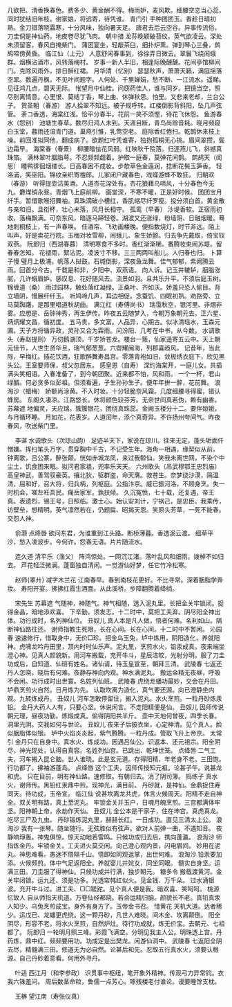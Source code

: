 <!-- { "loadSidebar": true } -->
几欲把、清香换春色。费多少、黄金酬不得。梅雨妒，麦风欺。细腰空恋当心蕊，同时犹结旧年枝。谢家娘，将远寄，待凭谁。 
青门引
手种团团玉。香趁日晴初熟。金刀错落晓霜寒，十分风味，独向暑天足。 
唐君去后云空谷。异事传流俗。刀圭倘是神仙药，地皮卷尽犹飞肉。 
朝中措
龙荪晚颖破苔纹。英气欲凌云。深处未须留客，春风自掩柴门。 
蒲团宴坐，轻敲茶臼，细扑炉熏。弹到琴心三叠，鹧鸪啼傍黄昏。 
临江仙（上元）
人意舒闲春事到，徐徐弄日微云。翠鬟飞绕闹蛾群。烟横沾酒市，风转落梅村。 
岁事一新人半旧，相逢际晚醺醺。花间亭馆柳间门。克除风雨外，排日醉红裙。 
月华清（忆别）
瑟瑟秋声，萧萧天籁，满庭摇落空翠。数遍丹枫，不见叶间题字。人何处、千里婵娟，愁不断、一江流水。遥睇。见征鸿几点，碧天无际。 
怅望月中仙桂。问窃药佳人，谁与同岁。把镜当空，照尽别离情意。心里恨、莫结丁香，琴上曲、休弹秋思。怕里。又悲来老却，兰台公子。 
贺圣朝（春游）
游人拾翠不知远。被子规呼转。红楼倒影背斜阳，坠几声弦管。 
荼コ香透，海棠红浅。恰平分春半。花前一笑不须慳，待花飞休怨。 
鱼游春水（怨别）
池塘生春草。数尽归鸿人未到。天涯目断，青鸟尚赊音耗。晓月频窥白玉堂，暮雨还湿青门道。巢燕引雏，乳莺空老。 
庭际香红倦扫。乾鹊休来枝上噪。前回准拟同他，翻成病了。欲题红叶凭谁寄，独抱孤桐无心挑。眉间翠攒，鬓边霜早。 
海棠春（春景）
柳腰暗怯花风弱。红映秋千院落。归逐燕儿飞，斜撼真珠箔。 
满林翠叶胭脂萼。不忍频频觑着。护取一庭春，莫弹花间鹊。 
鹧鸪天（闺思）
睡鸭徘徊烟缕长。日高春困不成妆。步欹草色金莲润，捻断花鬓玉笋香。 
轻洛浦，笑巫阳。锦纹亲织寄檀郎。儿家闭户藏春色，戏蝶游蜂不敢狂。 
归朝欢（春游）
听得提壶沽美酒。人道杏花深处有。杏花狼藉鸟啼风，十分春色今无九。麝煤销永昼。青烟飞上庭前柳。 
画堂深，不寒不暖，正是好时候。 
团团宝月纤手。暂借歌喉招舞袖。真珠滴破小槽红，香肌缩尽纤罗瘦。投分须白首。黄金散与亲和旧。且衔杯，壮心未落，风月长相守。 
孤鸾（早春）
沙堤香软。正宿雨初收，落梅飘满。可奈东风，暗逐马蹄轻卷。湖波又还涨绿，粉墙阴、日融烟暖。蓦地刺桐枝上，有一声春唤。 
任酒帘、飞劝画楼晚。便指数烧灯，时节非远。陌上叫声，好是卖花行院。玉梅对妆雪柳，闹蛾儿、象生娇颤。归去争先戴取，倚宝钗双燕。 
阮郎归（西湖春暮）
清明寒食不多时。香红渐渐稀。番腾妆束闹苏堤。留春春怎知。 
花褪雨，絮沾泥。凌波寸不移。三三两两叫船儿。人归春也归。 
卜算子慢
璧月上极浦。帆落人挝鼓。石城倒影，深夜鱼龙舞。佳气郁郁，紫阙腾云雨。回首分今古。千载是和非，夕阳中、双燕语。 
向人诉。记玉井辘轳，胭脂涨腻，几许蛾眉妒。感叹息、花好随风去。流景如羽。且共乐升平，不须后庭玉树。 
锦缠道（桑）
雨过园林，触处落红凝绿。正桑叶、齐如沃。娇羞只恐人偷目。背立墙阴，慢展纤纤玉。 
听鸠啼几声，耳边相促。念蚕饥、四眠初熟。劝路旁、立马莫踟躇，是那里唱道秋胡曲。 
满江红（寿傅尚书）
瑞霭秋空，银河里、非烟非雾。应想是、岳钟神秀，再生伊传。昨夜五云随梦入，今朝万象朝元去。正六星、炳炳耀文昌，循初度。 
五马贵，多文富。人品异，心期古。似冰清瑶水，玉森元圃。天子方将循异政，灵孙又合为霖雨。问汾阳、几考在中书，从今数。 
水调歌头（寿赵提刑）
万仞鹅湖顶，千岁矫苍龙。楼台一簇，仙家遥寄五云中。天上朝元佳节，人世生贤华旦，瑞气郁葱葱。六辔耀闽海，列郡喜趋风。 
记昔年，当此际，早梅红。插花饮酒，狂歌醉舞寿昌宫。零落青袍如旧，敛板绣衣庭下，欣见黑头公。王室要师保，叔父忽居东。 
感皇恩（自寿）
深约海棠开，一庭儿女。共插满头笑相语。入春准备了，到今朝团聚。近来都不怕，风和雨。 
一个一杯，君山绿醑。何必贪多似彭祖。但须看遍，子生孙孙生子。便年年拚一醉，花前舞。 
浪淘沙（蜡梅）
娇额尚涂黄。不入时妆。十分轻脆奈风霜。几度细腰寻得蜜，错认蜂房。 
东阁久凄凉。江路悠长。休将颜色较芬芳。无奈世间真若伪，赖有幽香。 
苏幕遮
地偏灵，天应瑞。簇簇银花，团绕真珠蕊。金阙玉楼分十二。要伴姮娥，与月循环睡。 
月如花，花表岁。人道闰年，添个真奇异。不许扬州夸间气。昨夜春风，吹送柴门里。 

　
李谌
水调歌头（次琼山韵）
足迹半天下，家说在琼川。往来无定，蓬头垢面仟憎嫌。挥扫笔头万字，贯穿胸中千古，不记受生年。海角一相遇，缘契似从前。 
钟离歌，吕公篆，醉张颠。恍如赤城龙凤，来过我鲸仙。笑我未离世网，不染个中尘土，饥食困来眠。拟问君家祖，兜率乐天天。 
六州歌头（吊武穆鄂王忠烈庙）
高皇神武，善驾驭豪英。攘北狄，驱群盗，命天膺。救苍生。奈梦绕沙漠，隔温清，屈和好，召大将，归兵柄，列枢庭。公指汴京。威已振河洛，不顾身烹。失一时机会，嗟左衽吾民。痛岳家军。孰扶倾。 
久沉冤愤，七十载，还复遇，帝王真。表遗烈，锡王号，日照临。激士心。始认安刘计，宁祸己，是忠臣。我乘传，访壁垒，想精明。英气凛然若在，仍题扁、昭揭天恩。笑原头芳草，一死不能春。交怨人神。 

　
俞灏
点绛唇
欲问东君，为谁重到江头路。断桥薄暮。香透溪云渡。 
细草平沙，愁入凌波步。今何许。怨春无语。片片随流水。 

　
连久道
清平乐（渔父）
阵鸿惊处。一网沉江渚。落叶乱风和细雨。拨棹不如归去。 
芦花轻泛微澜。蓬窗独自清闲。一觉游仙好梦，任它竹冷松寒。 

　
赵师{睪廾}
减字木兰花
江南春早。春到南枝花更好。不比寻常。深着胭脂学弄妆。 
寿阳开宴。拂拂红霞生酒面。从此溪桥。步障翻腾着绛绡。 

　
宋先生
苏幕遮
气随神，神随气。神气相随，透入泥丸里。长把金关牢锁闭。捉得金晶，暗地添欢喜。 
下辛勤，须发志。十二时中，莫把工夫弃。阴尽阳全神出体。功行成时，名列神仙位。 
丑奴儿
真人本是凡人做，悟者何难。名利如山。隔断神仙路往还。 
谢师指教生死限，长在心间。长在心间。十二时中不暂闲。 
沁园春
速速修行，惜取身中，无价□珍。把金乌玉兔，垆中炼用，阴阳造化，养就阳神。虎啸龙吟丹田里，顶内时时仙乐声。泥丸里，烹煎水火，铅汞成真。夜来端坐澄心神。见真人颜貌新。用河车搬载，充开牛斗，星辰洁皎，光射分明。服了刀圭功成后，自知道、仙班有姓名。诸仙请，待玉皇宣至，朝拜三清。 
武陵春
七返还丹人怎晓，晓后有何难。夜静存神向内观。神水满泥丸。 
搬运金精无夜昼，呼吸不会闲。功行成时出世寰。名姓列仙班。 
武陵春
虎绕龙蟠功最妙，交会在丹田。垆鼎烹煎火自然。日月炼为先。 
认取坎离为造化，真气要还源。向已澄静坐内观。九转炼成丹。 
丑奴儿
河车怎敢停留住，搬入泥丸。水火烹煎。一粒丹砂炼汞铅。 
金丹大药人人有，只要心坚。休说闲言。不走阳精便是仙。 
丑奴儿
因师传说朝元理，昼夜功勤。炼煅成真。偷得阴阳共半斤。 
壶中天地何曾夜，四季长春。洞里光阴。交我如何与世论。 
丑奴儿
夜来子后披衣坐，心定神清。见个真人。脸似胭脂体似银。 
垆中火焰炎炎起，紫气腾腾。一粒丹成。管取飞升上帝京。 
太常引
金丹只在自身中。真水火、炼成功。因遇吕仙公。识返本、还元祖宗。阳全阴尽，神光现处，认得自真容。名姓列仙宫。已跳出、乾坤世笼。 
点绛唇
二气工夫，河车搬入昆仑脑。世人谁晓。此是玄元道。存得阳精，年老身不老。三田饱。行功都了。拂袖游蓬岛。 
点绛唇
这个工夫，因师传授知元祖。论甚子午。说甚龙和虎。 
只在目前，明有神仙路。速修取。有朝归去。消了阴司簿。 
捣练子
真水火，谢师传。黑铅红汞鼎中煎。现神光，满目前。 
丹砂就，是神仙。金鼎捉住寿同天。待功成，玉帝宣。 
临江仙
说甚坎离龙共虎，休言火候周天。阳精不走自神全。双关明有路，真上至泥丸。 
牢锁金关并玉户，日魂月魄烹煎。三宫都满体牢坚。阳神朝上帝，永劫作天仙。 
丑奴儿
金公本是干家子，住在坤宫。真虎真龙。吃尽三尸及九虫。 
丹砂锻炼泥丸里，赫赫长红。一日成功。直见三清太上公。 
浪淘沙
我有一张琴。随坐随行。无弦胜似有弦声。欲对人前弹一曲，不遇知音。 
夜静响琤轰。神鬼俱惊。惊天动地若雷鸣。只候功成归去后，携向蓬瀛。 
浪淘沙
师指炼金丹。牢锁金关。工夫进火莫交闲。向己澄心观内景，闪电眉间。 
妙用在泥丸。神思难看。愚迷不悟隔千山。悟即如同观返掌，出世何难。 
浪淘沙
铅汞要加添。火候频煎。体中气足返阳全。养就婴儿并姹女，同坐同眼。 
髓实自身坚。运满三田。刀圭服了得神仙。只候功成并行满，独步朝元。 
糖多令
搬载渡黄河。金关牢闭锁。运九还、须是功多。光透帘帏红似火。见金钱、万千朵。 
过水涌银波。充开牛斗过。进工夫、□□蹉跎。见个真人便是我。暗欢喜、笑呵呵。 
桃源忆故人
自从师指天机道。万卷仙经都晓。若会运精归脑。颜貌长不老。真铅真汞人知少。乌兔烹煎成宝。身外有身方了。玉帝金书召。 
惜黄花
天机大道。达者稀少。运戊已、龙蟠更虎绕。这一颗丹砂，凡世人难晓。间木金、坎离颠倒。 
阳全阴尽，形容不老。将水火烹煎，自然炉灶。待行功成就，炼无价宝。去朝元、七祖都了。 
阮郎归
一轮明月照三峰。彩霞飞满空。分明见我主人公。明珠透上宫。丹药炼，鼎中红。频频要用功。功成定是出樊龙。闲游仙洞中。 
武陵春
七返阳全阴去尽，精髓满三田。修道无为必自然。论甚后和先。忍取五行真水火，须要认根源。自己丹砂着意看。何用外寻丹。 

　
叶适
西江月（和李参政）
识贯事中枢纽，笔开象外精神。传观弓力异常钧。衣我六铢羞问。 
周后数茎命粒，鲁儒一点芳心。啄残楼老付谁论。谩要睡馀支枕。 

　
王楙
望江南（寿张仪真）
